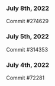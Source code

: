 ### July 8th, 2022

Commit #274629

### July 5th, 2022

Commit #314353


### July 4th, 2022

Commit #72281
